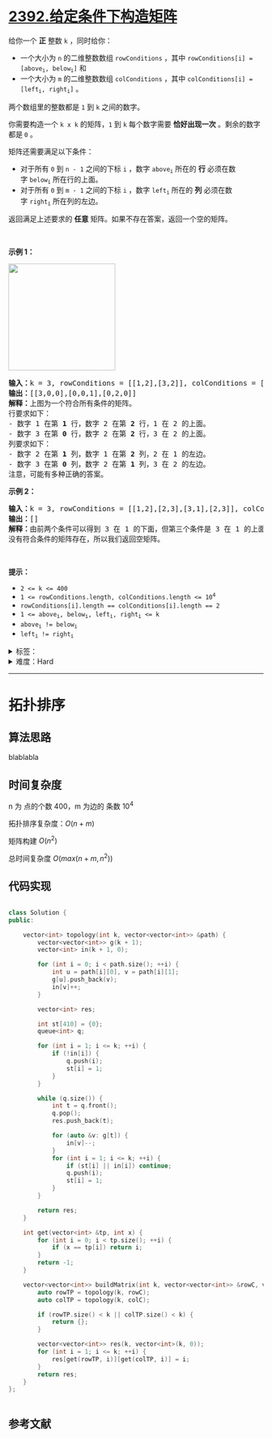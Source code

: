 # [2392.给定条件下构造矩阵](https://leetcode.cn/problems/build-a-matrix-with-conditions/)

<p>给你一个 <strong>正</strong>&nbsp;整数&nbsp;<code>k</code>&nbsp;，同时给你：</p>

<ul>
	<li>一个大小为 <code>n</code>&nbsp;的二维整数数组&nbsp;<code>rowConditions</code>&nbsp;，其中&nbsp;<code>rowConditions[i] = [above<sub>i</sub>, below<sub>i</sub>]</code>&nbsp;和</li>
	<li>一个大小为 <code>m</code>&nbsp;的二维整数数组&nbsp;<code>colConditions</code>&nbsp;，其中&nbsp;<code>colConditions[i] = [left<sub>i</sub>, right<sub>i</sub>]</code>&nbsp;。</li>
</ul>

<p>两个数组里的整数都是&nbsp;<code>1</code>&nbsp;到&nbsp;<code>k</code>&nbsp;之间的数字。</p>

<p>你需要构造一个&nbsp;<code>k x k</code>&nbsp;的矩阵，<code>1</code>&nbsp;到&nbsp;<code>k</code>&nbsp;每个数字需要&nbsp;<strong>恰好出现一次</strong>&nbsp;。剩余的数字都是<b>&nbsp;</b><code>0</code>&nbsp;。</p>

<p>矩阵还需要满足以下条件：</p>

<ul>
	<li>对于所有 <code>0</code>&nbsp;到&nbsp;<code>n - 1</code>&nbsp;之间的下标&nbsp;<code>i</code>&nbsp;，数字&nbsp;<code>above<sub>i</sub></code>&nbsp;所在的 <strong>行</strong>&nbsp;必须在数字&nbsp;<code>below<sub>i</sub></code>&nbsp;所在行的上面。</li>
	<li>对于所有 <code>0</code>&nbsp;到 <code>m - 1</code>&nbsp;之间的下标&nbsp;<code>i</code>&nbsp;，数字&nbsp;<code>left<sub>i</sub></code>&nbsp;所在的 <b>列</b>&nbsp;必须在数字&nbsp;<code>right<sub>i</sub></code>&nbsp;所在列的左边。</li>
</ul>

<p>返回满足上述要求的 <strong>任意</strong>&nbsp;矩阵。如果不存在答案，返回一个空的矩阵。</p>

<p>&nbsp;</p>

<p><strong>示例 1：</strong></p>

<p><img alt="" src="https://assets.leetcode.com/uploads/2022/07/06/gridosdrawio.png" style="width: 211px; height: 211px;"></p>

<pre><b>输入：</b>k = 3, rowConditions = [[1,2],[3,2]], colConditions = [[2,1],[3,2]]
<b>输出：</b>[[3,0,0],[0,0,1],[0,2,0]]
<b>解释：</b>上图为一个符合所有条件的矩阵。
行要求如下：
- 数字 1 在第 <strong>1</strong> 行，数字 2 在第 <strong>2</strong>&nbsp;行，1 在 2 的上面。
- 数字 3 在第 <strong>0</strong>&nbsp;行，数字 2 在第 <strong>2</strong>&nbsp;行，3 在 2 的上面。
列要求如下：
- 数字 2 在第 <strong>1</strong>&nbsp;列，数字 1 在第 <strong>2</strong>&nbsp;列，2 在 1 的左边。
- 数字 3 在第 <strong>0</strong>&nbsp;列，数字 2 在第 <strong>1</strong>&nbsp;列，3 在 2 的左边。
注意，可能有多种正确的答案。
</pre>

<p><strong>示例 2：</strong></p>

<pre><b>输入：</b>k = 3, rowConditions = [[1,2],[2,3],[3,1],[2,3]], colConditions = [[2,1]]
<b>输出：</b>[]
<b>解释：</b>由前两个条件可以得到 3 在 1 的下面，但第三个条件是 3 在 1 的上面。
没有符合条件的矩阵存在，所以我们返回空矩阵。
</pre>

<p>&nbsp;</p>

<p><strong>提示：</strong></p>

<ul>
	<li><code>2 &lt;= k &lt;= 400</code></li>
	<li><code>1 &lt;= rowConditions.length, colConditions.length &lt;= 10<sup>4</sup></code></li>
	<li><code>rowConditions[i].length == colConditions[i].length == 2</code></li>
	<li><code>1 &lt;= above<sub>i</sub>, below<sub>i</sub>, left<sub>i</sub>, right<sub>i</sub> &lt;= k</code></li>
	<li><code>above<sub>i</sub> != below<sub>i</sub></code></li>
	<li><code>left<sub>i</sub> != right<sub>i</sub></code></li>
</ul>

<details>
<summary>标签：</summary>
['图', '拓扑排序', '数组', '矩阵']
</details>

<details>
<summary>难度：Hard</summary>
喜欢：24
</details>

---

# 拓扑排序

## 算法思路

blablabla

## 时间复杂度

n 为 点的个数 $400$，m 为边的 条数 $10^4$

拓扑排序复杂度：$O(n + m)$

矩阵构建 $O(n^2)$

总时间复杂度 $O(max(n+m, n^2))$

## 代码实现

```cpp []

class Solution {
public:

    vector<int> topology(int k, vector<vector<int>> &path) {
        vector<vector<int>> g(k + 1);
        vector<int> in(k + 1, 0);

        for (int i = 0; i < path.size(); ++i) {
            int u = path[i][0], v = path[i][1];
            g[u].push_back(v);
            in[v]++;
        }

        vector<int> res;

        int st[410] = {0};
        queue<int> q;

        for (int i = 1; i <= k; ++i) {
            if (!in[i]) {
                q.push(i);
                st[i] = 1;
            }
        }

        while (q.size()) {
            int t = q.front();
            q.pop();
            res.push_back(t);

            for (auto &v: g[t]) {
                in[v]--;
            }
            for (int i = 1; i <= k; ++i) {
                if (st[i] || in[i]) continue;
                q.push(i);
                st[i] = 1;
            }
        }

        return res;
    }

    int get(vector<int> &tp, int x) {
        for (int i = 0; i < tp.size(); ++i) {
            if (x == tp[i]) return i;
        }
        return -1;
    }

    vector<vector<int>> buildMatrix(int k, vector<vector<int>> &rowC, vector<vector<int>> &colC) {
        auto rowTP = topology(k, rowC);
        auto colTP = topology(k, colC);

        if (rowTP.size() < k || colTP.size() < k) {
            return {};
        }

        vector<vector<int>> res(k, vector<int>(k, 0));
        for (int i = 1; i <= k; ++i) {
            res[get(rowTP, i)][get(colTP, i)] = i;
        }
        return res;
    }
};


```

```java []

```

## 参考文献
